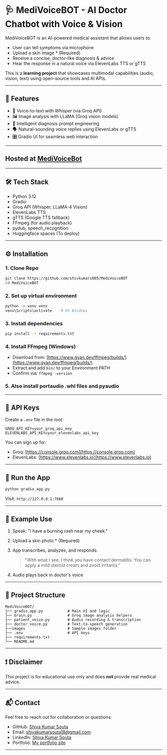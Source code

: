 # 🩺 MediVoiceBOT - AI Doctor Chatbot with Voice & Vision

MediVoiceBOT is an AI-powered medical assistant that allows users to:

* User can tell symptoms via microphone
* Upload a skin image * (Required)
* Receive a concise, doctor-like diagnosis & advice
* Hear the response in a natural voice via ElevenLabs TTS or gTTS

This is a **learning project** that showcases multimodal capabilities (audio, vision, text) using open-source tools and AI APIs.

---

## 🚀 Features

* 🎤 Voice-to-text with Whisper (via Groq API)
* 🖼️ Image analysis with LLaMA (Groq vision models)
* 🧠 Intelligent diagnosis prompt engineering
* 🗣️ Natural-sounding voice replies using ElevenLabs or gTTS
* 🎛️ Gradio UI for seamless web interaction

---

## Hosted at [MediVoiceBot](https://huggingface.co/spaces/shivakumars57/MediVoiceBot)

---

## 🛠️ Tech Stack

* Python 3.12
* Gradio
* Groq API (Whisper, LLaMA-4 Vision)
* ElevenLabs TTS
* gTTS (Google TTS fallback)
* FFmpeg (for audio playback)
* pydub, speech\_recognition
* Huggingface spaces (To deploy)

---

## ⚙️ Installation

### 1. Clone Repo

```bash
git clone https://github.com/shivkumars005/MediVoiceBOT
cd MediVoiceBOT
```

### 2. Set up virtual environment

```bash
python -m venv venv
venv\Scripts\activate    # On Windows
```

### 3. Install dependencies

```bash
pip install -r requirements.txt
```

### 4. Install FFmpeg (Windows)

* Download from: [https://www.gyan.dev/ffmpeg/builds/](https://www.gyan.dev/ffmpeg/builds/)
* Extract and add `bin/` to your Environment PATH
* Confirm via: `ffmpeg -version`

### 5. Also install portaudio .whl files and pyaudio

---

## 🔑 API Keys

Create a `.env` file in the root:

```env
GROQ_API_KEY=your_groq_api_key
ELEVENLABS_API_KEY=your_elevenlabs_api_key
```

You can sign up for:

* Groq: [https://console.groq.com](https://console.groq.com)
* ElevenLabs: [https://www.elevenlabs.io](https://www.elevenlabs.io)

---

## 🧪 Run the App

```bash
python gradio_app.py
```

Visit: `http://127.0.0.1:7860`

---

## 📝 Example Use

1. Speak: "I have a burning rash near my cheek."
2. Upload a skin photo * (Required)
3. App transcribes, analyzes, and responds:

   > "With what I see, I think you have contact dermatitis. You can apply a mild steroid cream and avoid irritants."
4. Audio plays back in doctor's voice

---

## 📁 Project Structure

```
MediVoiceBOT/
├── gradio_app.py           # Main UI and logic
├── brain.py                # Groq image analysis helpers
├── patient_voice.py        # Audio recording & transcription
├── doctor_voice.py         # Text-to-speech generation
├──images                   # Sample images folder
├── .env                    # API keys
├── requirements.txt
└── README.md
```

---

## ❗ Disclaimer

This project is for educational use only and does **not** provide real medical advice.

---

## 📬 Contact

Feel free to reach out for collaboration or questions:

* GitHub: [Shiva Kumar Souta](https://github.com/yourusername)
* Email: [shivakumarsouta18@gmail.com](mailto:shivakumarsouta18@gmail.com)
* LinkedIn: [Shiva Kumar Souta](https://www.linkedin.com/in/shivakumarsouta/)
* Portfolio: [My portfolio site](https://shivakumarsouta-portfolio.vercel.app/)
---


